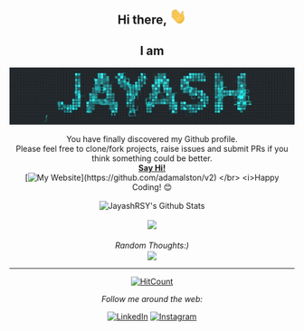 <div align="center">
<h2> Hi there, <img src="https://github.com/JayashRSY/jayashrsy/blob/main/gifs/Hi.gif" width="30px"></h2>
<h2>I am </h2>
</div>
<div align="center" width="50">

<img src="https://github.com/JayashRSY/jayashrsy/blob/main/gifs/fire.gif" alt="Jayash"/>

</div>

<div align="center">

You have finally discovered my Github profile. <br>
Please feel free to clone/fork projects, raise issues and submit PRs if you think something could be better. <br>
<a href="mailto:jayashrsy@gmail.com"><b>Say Hi!</b></a>
</br>
[![My Website](https://img.shields.io/badge/-🧬%20My%20Website-000?)](https://github.com/adamalston/v2)
</br>
<i>Happy Coding!</i> 😊

</div>

<div align="center">

<img align="center" src="https://github-readme-stats.vercel.app/api?username=JayashRSY&include_all_commits=true&count_private=true&show_icons=true&line_height=20&title_color=7A7ADB&icon_color=2234AE&text_color=D3D3D3&bg_color=0,000000,130F40" alt="JayashRSY's Github Stats">
</br>
</br>
<img height="137px" src="https://github-readme-stats.vercel.app/api/top-langs/?username=JayashRSY&hide=html&hide_title=true&line_height=20&layout=compact&langs_count=7&exclude_repo=comp426,Redventures-Movie-Quotes&text_color=7A7ADB&icon_color=7A7ADB&bg_color=0,000000,130F40&theme=radical" /></a>

</br>
</br>
<i>Random Thoughts:)</i><br>
<img align="center" src="https://readme-jokes.vercel.app/api?&text_color=7A7ADB&icon_color=7A7ADB&bg_color=0,000000,130F40&alt="README Jokes">

---
[![HitCount](http://hits.dwyl.com/jayashrsy/jayashrsy.svg)](http://hits.dwyl.com/jayashrsy/jayashrsy)

<i>Follow me around the web:</i><br>


<a href="https://www.linkedin.com/in/JayashRSY" target="_blank"><img src="https://img.shields.io/badge/LinkedIn-%230077B5.svg?&style=flat-square&logo=linkedin&logoColor=white" alt="LinkedIn"></a>
<a href="https://www.instagram.com/JayashRSY" target="_blank"><img src="https://img.shields.io/badge/Instagram-%23E4405F.svg?&style=flat-square&logo=instagram&logoColor=white" alt="Instagram"></a>

</div>


